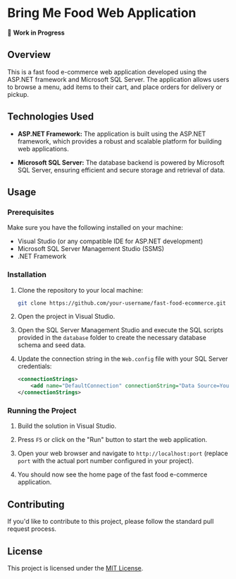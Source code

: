 # Bring Me Food Web Application

🚧 **Work in Progress**

## Overview

This is a fast food e-commerce web application developed using the ASP.NET framework and Microsoft SQL Server. The application allows users to browse a menu, add items to their cart, and place orders for delivery or pickup.

## Technologies Used

- **ASP.NET Framework:** The application is built using the ASP.NET framework, which provides a robust and scalable platform for building web applications.

- **Microsoft SQL Server:** The database backend is powered by Microsoft SQL Server, ensuring efficient and secure storage and retrieval of data.

## Usage

### Prerequisites

Make sure you have the following installed on your machine:

- Visual Studio (or any compatible IDE for ASP.NET development)
- Microsoft SQL Server Management Studio (SSMS)
- .NET Framework

### Installation

1. Clone the repository to your local machine:

    ```bash
    git clone https://github.com/your-username/fast-food-ecommerce.git
    ```

2. Open the project in Visual Studio.

3. Open the SQL Server Management Studio and execute the SQL scripts provided in the `database` folder to create the necessary database schema and seed data.

4. Update the connection string in the `Web.config` file with your SQL Server credentials:

    ```xml
    <connectionStrings>
        <add name="DefaultConnection" connectionString="Data Source=YourServer;Initial Catalog=YourDatabase;User ID=YourUsername;Password=YourPassword;" providerName="System.Data.SqlClient" />
    </connectionStrings>
    ```

### Running the Project

1. Build the solution in Visual Studio.

2. Press `F5` or click on the "Run" button to start the web application.

3. Open your web browser and navigate to `http://localhost:port` (replace `port` with the actual port number configured in your project).

4. You should now see the home page of the fast food e-commerce application.

## Contributing

If you'd like to contribute to this project, please follow the standard pull request process.

## License

This project is licensed under the [MIT License](LICENSE).
